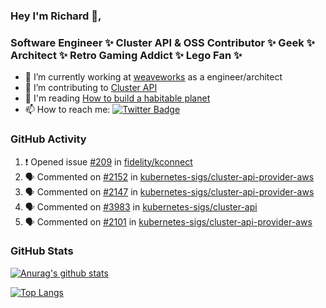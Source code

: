 ### Hey I'm Richard 👋, 

<h3 align="left">Software Engineer ✨ Cluster API & OSS Contributor ✨ Geek ✨ Architect ✨ Retro Gaming Addict ✨ Lego Fan ✨</h3>

- 🔭 I’m currently working at [weaveworks](https://github.com/weaveworks) as a engineer/architect
- 👯 I’m contributing to [Cluster API](https://github.com/kubernetes-sigs/cluster-api-provider-aws/pulls?q=is%3Aissue+is%3Apr+author%3Arichardcase+)
- 💬 I'm reading [How to build a habitable planet](https://www.amazon.co.uk/How-Build-Habitable-Planet-Humankind/dp/0691140065)
- 📫 How to reach me: [![Twitter Badge](https://img.shields.io/badge/-@fruit_case-00acee?style=flat&logo=Twitter&logoColor=white)](https://twitter.com/intent/follow?screen_name=fruit_case "Follow on Twitter")

### GitHub Activity 

<!--START_SECTION:activity-->
1. ❗️ Opened issue [#209](https://github.com/fidelity/kconnect/issues/209) in [fidelity/kconnect](https://github.com/fidelity/kconnect)
2. 🗣 Commented on [#2152](https://github.com/kubernetes-sigs/cluster-api-provider-aws/issues/2152) in [kubernetes-sigs/cluster-api-provider-aws](https://github.com/kubernetes-sigs/cluster-api-provider-aws)
3. 🗣 Commented on [#2147](https://github.com/kubernetes-sigs/cluster-api-provider-aws/issues/2147) in [kubernetes-sigs/cluster-api-provider-aws](https://github.com/kubernetes-sigs/cluster-api-provider-aws)
4. 🗣 Commented on [#3983](https://github.com/kubernetes-sigs/cluster-api/issues/3983) in [kubernetes-sigs/cluster-api](https://github.com/kubernetes-sigs/cluster-api)
5. 🗣 Commented on [#2101](https://github.com/kubernetes-sigs/cluster-api-provider-aws/issues/2101) in [kubernetes-sigs/cluster-api-provider-aws](https://github.com/kubernetes-sigs/cluster-api-provider-aws)
<!--END_SECTION:activity-->

### GitHub Stats

[![Anurag's github stats](https://github-readme-stats.vercel.app/api?username=richardcase&count_private=true&show_icons=true)](https://github.com/anuraghazra/github-readme-stats)

[![Top Langs](https://github-readme-stats.vercel.app/api/top-langs/?username=richardcase&hide=html&layout=compact)](https://github.com/anuraghazra/github-readme-stats)
